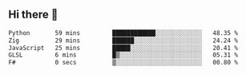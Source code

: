 ## Hi there 👋

 <!--START_SECTION:waka-->

```txt
Python       59 mins         ████████████░░░░░░░░░░░░░   48.35 %
Zig          29 mins         ██████░░░░░░░░░░░░░░░░░░░   24.24 %
JavaScript   25 mins         █████░░░░░░░░░░░░░░░░░░░░   20.41 %
GLSL         6 mins          █▒░░░░░░░░░░░░░░░░░░░░░░░   05.31 %
F#           0 secs          ▒░░░░░░░░░░░░░░░░░░░░░░░░   00.80 %
```

<!--END_SECTION:waka-->

<!--
**ValentinRapp/ValentinRapp** is a ✨ _special_ ✨ repository because its `README.md` (this file) appears on your GitHub profile.

Here are some ideas to get you started:

- 🔭 I’m currently working on ...
- 🌱 I’m currently learning ...
- 👯 I’m looking to collaborate on ...
- 🤔 I’m looking for help with ...
- 💬 Ask me about ...
- 📫 How to reach me: ...
- 😄 Pronouns: ...
- ⚡ Fun fact: ...
-->
